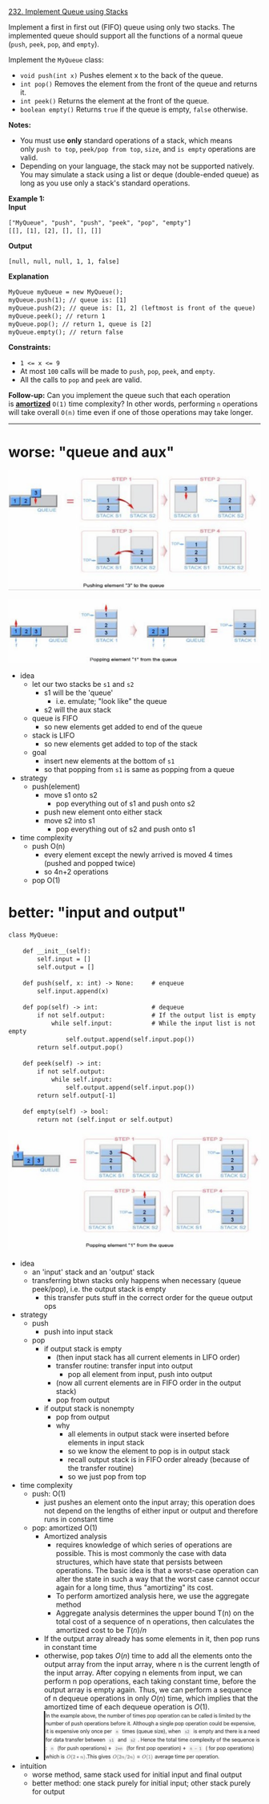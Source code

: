 [232. Implement Queue using Stacks](https://leetcode.com/problems/implement-queue-using-stacks/)

Implement a first in first out (FIFO) queue using only two stacks. The implemented queue should support all the functions of a normal queue (`push`, `peek`, `pop`, and `empty`).

Implement the `MyQueue` class:
- `void push(int x)` Pushes element x to the back of the queue.
- `int pop()` Removes the element from the front of the queue and returns it.
- `int peek()` Returns the element at the front of the queue.
- `boolean empty()` Returns `true` if the queue is empty, `false` otherwise.

**Notes:**
- You must use **only** standard operations of a stack, which means only `push to top`, `peek/pop from top`, `size`, and `is empty` operations are valid.
- Depending on your language, the stack may not be supported natively. You may simulate a stack using a list or deque (double-ended queue) as long as you use only a stack's standard operations.

**Example 1:**  
**Input**  
```
["MyQueue", "push", "push", "peek", "pop", "empty"]
[[], [1], [2], [], [], []]
```
**Output**  
```
[null, null, null, 1, 1, false]
```
**Explanation**  
```
MyQueue myQueue = new MyQueue();
myQueue.push(1); // queue is: [1]
myQueue.push(2); // queue is: [1, 2] (leftmost is front of the queue)
myQueue.peek(); // return 1
myQueue.pop(); // return 1, queue is [2]
myQueue.empty(); // return false
```

**Constraints:**
- `1 <= x <= 9`
- At most `100` calls will be made to `push`, `pop`, `peek`, and `empty`.
- All the calls to `pop` and `peek` are valid.

**Follow-up:** Can you implement the queue such that each operation is **[amortized](https://en.wikipedia.org/wiki/Amortized_analysis)** `O(1)` time complexity? In other words, performing `n` operations will take overall `O(n)` time even if one of those operations may take longer.

---

# worse: "queue and aux"

![](../!assets/attachments/Pasted%20image%2020240304150954.png)

![](../!assets/attachments/Pasted%20image%2020240304151013.png)

- idea	
	- let our two stacks be `s1` and `s2`
		- s1 will be the 'queue'
			- i.e. emulate; "look like" the queue
		- s2 will the aux stack
	- queue is FIFO
		- so new elements get added to end of the queue
	- stack is LIFO
		- so new elements get added to top of the stack
	- goal
		- insert new elements at the bottom of `s1`
		- so that popping from `s1` is same as popping from a queue
- strategy
	- push(element)
		- move s1 onto s2
			- pop everything out of s1 and push onto s2
		- push new element onto either stack
		- move s2 into s1
			- pop everything out of s2 and push onto s1
- time complexity
	- push O(n)
		- every element except the newly arrived is moved 4 times (pushed and popped twice)
		- so 4n+2 operations
	- pop O(1)  





# better: "input and output"
```
class MyQueue:
    
    def __init__(self):
        self.input = []
		self.output = []

	def push(self, x: int) -> None:		# enqueue
        self.input.append(x)

    def pop(self) -> int:               # dequeue
        if not self.output:				# If the output list is empty
			while self.input:			# While the input list is not empty
			    self.output.append(self.input.pop())
        return self.output.pop()

    def peek(self) -> int:
        if not self.output:
            while self.input:
                self.output.append(self.input.pop())
        return self.output[-1]

    def empty(self) -> bool:
        return not (self.input or self.output)
```


![](../!assets/attachments/Pasted%20image%2020240304152152.png)

- idea
	- an 'input' stack and an 'output' stack
	- transferring btwn stacks only happens when necessary (queue peek/pop), i.e. the output stack is empty
		- this transfer puts stuff in the correct order for the queue output ops
- strategy
	- push
		- push into input stack
	- pop
		- if output stack is empty
			- (then input stack has all current elements in LIFO order)
			- transfer routine: transfer input into output
				- pop all element from input, push into output
			- (now all current elements are in FIFO order in the output stack)
			- pop from output
		- if output stack is nonempty
			- pop from output
			- why
				- all elements in output stack were inserted before elements in input stack
				- so we know the element to pop is in output stack
				- recall output stack is in FIFO order already (because of the transfer routine)
				- so we just pop from top
- time complexity
	- push: O(1)
		- just pushes an element onto the input array; this operation does not depend on the lengths of either input or output and therefore runs in constant time
	- pop: amortized O(1)
		- Amortized analysis
			- requires knowledge of which series of operations are possible. This is most commonly the case with data structures, which have state that persists between operations. The basic idea is that a worst-case operation can alter the state in such a way that the worst case cannot occur again for a long time, thus "amortizing" its cost.
			- To perform amortized analysis here, we use the aggregate method
			- Aggregate analysis determines the upper bound T(n) on the total cost of a sequence of n operations, then calculates the amortized cost to be $T(n)/n$
		- If the output array already has some elements in it, then pop runs in constant time
		- otherwise, pop takes $O(n)$ time to add all the elements onto the output array from the input array, where n is the current length of the input array. After copying n elements from input, we can perform n pop operations, each taking constant time, before the output array is empty again. Thus, we can perform a sequence of n dequeue operations in only $O(n)$ time, which implies that the amortized time of each dequeue operation is $O(1)$.
		- ![](../!assets/attachments/Pasted%20image%2020240304163704.png)
- intuition
	- worse method, same stack used for initial input and final output
	- better method: one stack purely for initial input; other stack purely for output